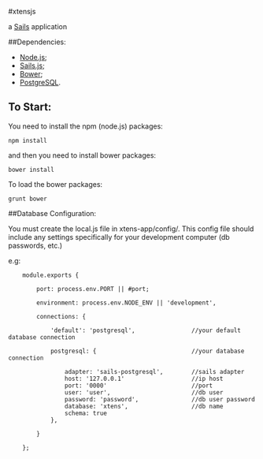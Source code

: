 #xtensjs

a [Sails](http://sailsjs.org) application

##Dependencies:

* [Node.js](http://nodejs.org/);
* [Sails.js](http://sailjs.org);
* [Bower](http://bower.io/);
* [PostgreSQL](http://www.postgresql.org/).

## To Start:

You need to install the npm (node.js) packages:

    npm install

and then you need to install bower packages:

    bower install

To load the bower packages:

    grunt bower

##Database Configuration:

You must create the local.js file in xtens-app/config/. This config file should include any settings specifically for your development computer (db passwords, etc.)

e.g:

        module.exports {
        
            port: process.env.PORT || #port;
        
            environment: process.env.NODE_ENV || 'development',

            connections: {

                'default': 'postgresql',                //your default database connection

                postgresql: {                           //your database connection
                
                    adapter: 'sails-postgresql',        //sails adapter
                    host: '127.0.0.1'                   //ip host
                    port: '0000'                        //port
                    user: 'user',                       //db user
                    password: 'password',               //db user password
                    database: 'xtens',                  //db name
                    schema: true 
                },

            }

        };






